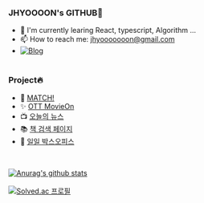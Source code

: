 ### JHYOOOON's GITHUB👋

- 🌱 I'm currently learing React, typescript, Algorithm ...
- 📫 How to reach me: jhyooooooon@gmail.com
- [![Blog](https://img.shields.io/static/v1?label=&logo=Blogger&logoColor=white&message=Blog&color=Green)](https://blog.naver.com/chon_5)
  <br/><br/>

### Project🔥

- 🎲 [MATCH!](https://github.com/JHYOOOOON/MATCH)
- ✨ [OTT MovieOn](https://github.com/kwonhyoju/OTT/tree/dev)
- 📺 [오늘의 뉴스](https://github.com/JHYOOOOON/TodayNews)
- 📚 [책 검색 페이지](https://github.com/JHYOOOOON/searchBook)
- 🎥 [일일 박스오피스](https://github.com/JHYOOOOON/dailyBoxOffice)

<br/>

[![Anurag's github stats](https://github-readme-stats.vercel.app/api?username=JHYOOOOON)](https://github.com/anuraghazra/github-readme-stats)
<br/><br/>
[![Solved.ac 프로필](http://mazassumnida.wtf/api/v2/generate_badge?boj=chon_5)](https://solved.ac/chon_5)
